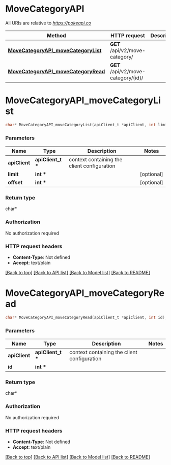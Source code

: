# MoveCategoryAPI

All URIs are relative to *https://pokeapi.co*

Method | HTTP request | Description
------------- | ------------- | -------------
[**MoveCategoryAPI_moveCategoryList**](MoveCategoryAPI.md#MoveCategoryAPI_moveCategoryList) | **GET** /api/v2/move-category/ | 
[**MoveCategoryAPI_moveCategoryRead**](MoveCategoryAPI.md#MoveCategoryAPI_moveCategoryRead) | **GET** /api/v2/move-category/{id}/ | 


# **MoveCategoryAPI_moveCategoryList**
```c
char* MoveCategoryAPI_moveCategoryList(apiClient_t *apiClient, int limit, int offset);
```

### Parameters
Name | Type | Description  | Notes
------------- | ------------- | ------------- | -------------
**apiClient** | **apiClient_t \*** | context containing the client configuration |
**limit** | **int \*** |  | [optional] 
**offset** | **int \*** |  | [optional] 

### Return type

char*



### Authorization

No authorization required

### HTTP request headers

 - **Content-Type**: Not defined
 - **Accept**: text/plain

[[Back to top]](#) [[Back to API list]](../README.md#documentation-for-api-endpoints) [[Back to Model list]](../README.md#documentation-for-models) [[Back to README]](../README.md)

# **MoveCategoryAPI_moveCategoryRead**
```c
char* MoveCategoryAPI_moveCategoryRead(apiClient_t *apiClient, int id);
```

### Parameters
Name | Type | Description  | Notes
------------- | ------------- | ------------- | -------------
**apiClient** | **apiClient_t \*** | context containing the client configuration |
**id** | **int \*** |  | 

### Return type

char*



### Authorization

No authorization required

### HTTP request headers

 - **Content-Type**: Not defined
 - **Accept**: text/plain

[[Back to top]](#) [[Back to API list]](../README.md#documentation-for-api-endpoints) [[Back to Model list]](../README.md#documentation-for-models) [[Back to README]](../README.md)

